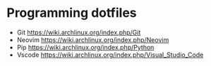 # Programming dotfiles

- Git <https://wiki.archlinux.org/index.php/Git>
- Neovim <https://wiki.archlinux.org/index.php/Neovim>
- Pip <https://wiki.archlinux.org/index.php/Python>
- Vscode <https://wiki.archlinux.org/index.php/Visual_Studio_Code>
